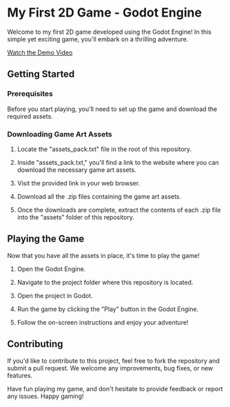 # My First 2D Game - Godot Engine

Welcome to my first 2D game developed using the Godot Engine! In this simple yet
exciting game, you'll embark on a thrilling adventure.

[Watch the Demo Video](https://youtu.be/1y0ChYm25aE)

## Getting Started

### Prerequisites

Before you start playing, you'll need to set up the game and download the
required assets.

### Downloading Game Art Assets

1. Locate the "assets_pack.txt" file in the root of this repository.

2. Inside "assets_pack.txt," you'll find a link to the website where you can
   download the necessary game art assets.

3. Visit the provided link in your web browser.

4. Download all the .zip files containing the game art assets.

5. Once the downloads are complete, extract the contents of each .zip file into
   the "assets" folder of this repository.

## Playing the Game

Now that you have all the assets in place, it's time to play the game!

1. Open the Godot Engine.

2. Navigate to the project folder where this repository is located.

3. Open the project in Godot.

4. Run the game by clicking the "Play" button in the Godot Engine.

5. Follow the on-screen instructions and enjoy your adventure!

## Contributing

If you'd like to contribute to this project, feel free to fork the repository
and submit a pull request. We welcome any improvements, bug fixes, or new
features.


Have fun playing my game, and don't hesitate to provide feedback or report any
issues. Happy gaming!

